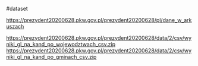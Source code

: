 #dataset 

https://prezydent20200628.pkw.gov.pl/prezydent20200628/pl/dane_w_arkuszach

https://prezydent20200628.pkw.gov.pl/prezydent20200628/data/2/csv/wyniki_gl_na_kand_po_wojewodztwach_csv.zip
https://prezydent20200628.pkw.gov.pl/prezydent20200628/data/2/csv/wyniki_gl_na_kand_po_gminach_csv.zip

